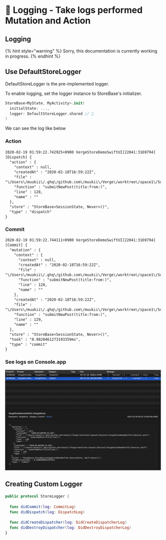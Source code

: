# 🔭 Logging - Take logs performed Mutation and Action

## Logging

{% hint style="warning" %}
Sorry, this documentation is currently working in progress.
{% endhint %}

## Use DefaultStoreLogger

DefaultStoreLogger is the pre-implemented logger.

To enable logging, set the logger instance to StoreBase's initializer.

```swift
StoreBase<MyState, MyActivity>.init(
  initialState: ...,
  logger: DefaultStoreLogger.shared // 🤩
)
```

We can see the log like below

### Action

```text
2020-02-19 01:59:22.742925+0900 VergeStoreDemoSwiftUI[22041:3169794] [Dispatch] {
  "action" : {
    "context" : null,
    "createdAt" : "2020-02-18T16:59:22Z",
    "file" : "\/Users\/muukii\/.ghq\/github.com\/muukii\/Verge\/worktree\/space1\/Sources\/VergeStoreDemoSwiftUI\/Session.swift",
    "function" : "submitNewPost(title:from:)",
    "line" : 128,
    "name" : ""
  },
  "store" : "StoreBase<SessionState, Never>()",
  "type" : "dispatch"
}
```

### Commit

```text
2020-02-19 01:59:22.744111+0900 VergeStoreDemoSwiftUI[22041:3169794] [Commit] {
  "mutation" : {
    "context" : {
      "context" : null,
      "createdAt" : "2020-02-18T16:59:22Z",
      "file" : "\/Users\/muukii\/.ghq\/github.com\/muukii\/Verge\/worktree\/space1\/Sources\/VergeStoreDemoSwiftUI\/Session.swift",
      "function" : "submitNewPost(title:from:)",
      "line" : 128,
      "name" : ""
    },
    "createdAt" : "2020-02-18T16:59:22Z",
    "file" : "\/Users\/muukii\/.ghq\/github.com\/muukii\/Verge\/worktree\/space1\/Sources\/VergeStoreDemoSwiftUI\/Session.swift",
    "function" : "submitNewPost(title:from:)",
    "line" : 129,
    "name" : ""
  },
  "store" : "StoreBase<SessionState, Never>()",
  "took" : "0.9820461273193359ms",
  "type" : "commit"
}
```

### See logs on Console.app

![](../.gitbook/assets/cleanshot-2020-03-08-at-09.25.36-2x.png)

## Creating Custom Logger

```swift
public protocol StoreLogger {
  
  func didCommit(log: CommitLog)
  func didDispatch(log: DispatchLog)
  
  func didCreateDispatcher(log: DidCreateDispatcherLog)
  func didDestroyDispatcher(log: DidDestroyDispatcherLog)
}
```

